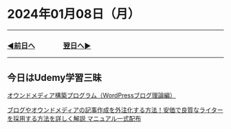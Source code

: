 # 2024年01月08日（月）

---

### [◀️前日へ](https://github.com/yuasys/chatty-journal/blob/main/2024/01/2024-01-07.md)&emsp;&emsp;&emsp;&emsp;[翌日へ▶️](https://github.com/yuasys/chatty-journal/blob/main/2024/01/2024-01-09.md)

---

## 今日はUdemy学習三昧

[オウンドメディア構築プログラム（WordPressブログ理論編）](https://www.udemy.com/course/ownd-media-program/)


[ブログやオウンドメディアの記事作成を外注化する方法！安価で良質なライターを採用する方法を詳しく解説 マニュアル一式配布](https://www.udemy.com/course/article-outsourcing/learn/lecture/33682472#overview)
